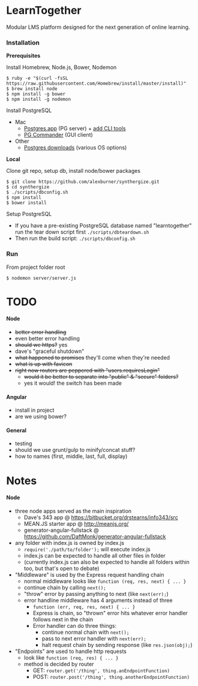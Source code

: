 LearnTogether
===========

Modular LMS platform designed for the next generation of online learning.
  
### Installation

**Prerequisites**

Install Homebrew, Node.js, Bower, Nodemon
```
$ ruby -e "$(curl -fsSL https://raw.githubusercontent.com/Homebrew/install/master/install)"
$ brew install node
$ npm install -g bower
$ npm install -g nodemon
```

Install PostgreSQL 
- Mac  
  - [Postgres.app](http://postgresapp.com/) (PG server) + [add CLI tools](http://postgresapp.com/documentation/cli-tools.html)
  - [PG Commander](https://eggerapps.at/pgcommander/) (GUI client)  
- Other
  - [Postgres downloads](http://www.postgresql.org/download/) (various OS options)  

**Local**

Clone git repo, setup db, install node/bower packages
```
$ git clone https://github.com/alexburner/synthergize.git
$ cd synthergize
$ ./scripts/dbconfig.sh
$ npm install
$ bower install
```

Setup PostgreSQL
- If you have a pre-existing PostgreSQL database named "learntogether" run the tear down script first `./scripts/dbteardown.sh`
- Then run the build script: `./scripts/dbconfig.sh`



### Run

From project folder root
```
$ nodemon server/server.js
```


TODO
===========  

#### Node  
- ~~better error handling~~
- even better error handling
- ~~should we https?~~ yes
- dave's "graceful shutdown"
- ~~what happened to promises~~ they'll come when they're needed
- ~~what is up with favicon~~
- ~~right now routers are peppered with "users.requiresLogin"~~
	- ~~would it be better to separate into "public" & "secure" folders?~~
	- yes it would! the switch has been made

#### Angular  
- install in project
- are we using bower?

#### General
- testing
- should we use grunt/gulp to minify/concat stuff?
- how to names (first, middle, last, full, display)

Notes
===========  

#### Node  
- three node apps served as the main inspiration
	- Dave's 343 app @ https://bitbucket.org/drstearns/info343/src
	- MEAN.JS starter app @ http://meanjs.org/
	- generator-angular-fullstack @ https://github.com/DaftMonk/generator-angular-fullstack
- any folder with index.js is owned by index.js
	- `require('./path/to/folder');` will execute index.js
	- index.js can be expected to handle all other files in folder
	- (currently index.js can also be expected to handle all folders within too, but that's open to debate)
- "Middleware" is used by the Express request handling chain
	- normal middleware looks like `function (req, res, next) { ... }`
	- continue chain by calling `next();`
	- "throw" error by passing anything to next (like `next(err);`)
	- error handline middleware has 4 arguments instead of three
		- `function (err, req, res, next) { ... }`
		- Express is chain, so "thrown" error hits whatever error handler follows next in the chain
		- Error handler can do three things: 
			- continue normal chain with `next();`
			- pass to next error handler with `next(err);`
			- halt request chain by sending response (like `res.json(obj);`)
- "Endpoints" are used to handle http requests
	- look like `function (req, res) { ... }`
	- method is decided by router
		- GET: `router.get('/thing', thing.anEndpointFunction)`
		- POST: `router.post('/thing', thing.anotherEndpointFunction)`

